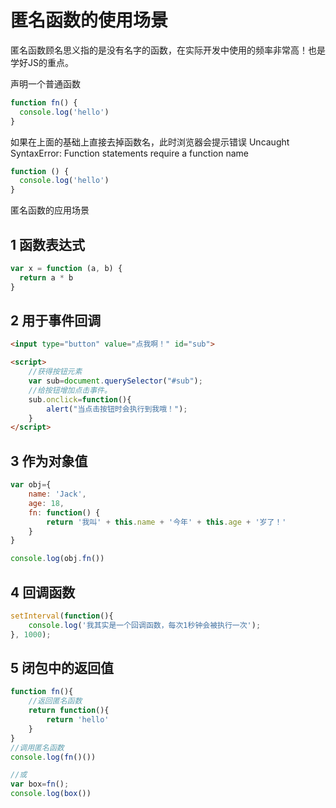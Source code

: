 # 匿名函数的使用场景

匿名函数顾名思义指的是没有名字的函数，在实际开发中使用的频率非常高！也是学好JS的重点。

声明一个普通函数

```js
function fn() {
  console.log('hello')
}
```

如果在上面的基础上直接去掉函数名，此时浏览器会提示错误 Uncaught SyntaxError: Function statements require a function name

```js
function () {
  console.log('hello')
}
```

匿名函数的应用场景

## 1 函数表达式

```js
var x = function (a, b) {
  return a * b
}
```

## 2 用于事件回调

```html
<input type="button" value="点我啊！" id="sub">

<script>
    //获得按钮元素
    var sub=document.querySelector("#sub");
    //给按钮增加点击事件。
    sub.onclick=function(){
        alert("当点击按钮时会执行到我哦！");
    }
</script>
```

## 3 作为对象值

```js
var obj={
    name: 'Jack',
    age: 18,
    fn: function() {
        return '我叫' + this.name + '今年' + this.age + '岁了！'
    }
}

console.log(obj.fn())
```

## 4 回调函数

```js
setInterval(function(){
    console.log('我其实是一个回调函数，每次1秒钟会被执行一次');
}, 1000);
```
## 5 闭包中的返回值

```js
function fn(){
    //返回匿名函数
    return function(){
        return 'hello'
    }
}
//调用匿名函数
console.log(fn()())

//或
var box=fn();
console.log(box())
```